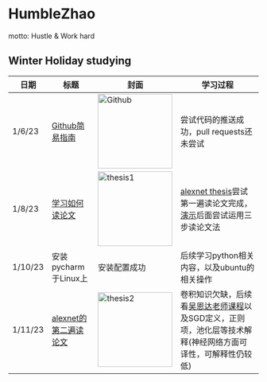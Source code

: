 # HumbleZhao
motto: Hustle &amp; Work hard

## Winter Holiday studying

|日期|标题|封面|学习过程|
|------|------|------|------|
|1/6/23|[Github简易指南](https://orangex4.cool/post/github-tutorials-for-beginner/)|<img src="https://user-images.githubusercontent.com/113875830/210921555-52be50e3-8f1b-4847-83a3-9501066988b6.png" width="150" height=auto alt="Github"/><br/>|尝试代码的推送成功，pull requests还未尝试|
|1/8/23|[学习如何读论文](https://www.bilibili.com/video/BV1H44y1t75x/?vd_source=905b1a936b14f4596f66bae3f952df19)|<img src="https://user-images.githubusercontent.com/113875830/211189284-c3f63934-6cbb-48d7-aa66-53b0fc2e6f1e.png" width="150" height=auto alt="thesis1"/><br/>|[alexnet thesis](https://papers.nips.cc/paper/2012/hash/c399862d3b9d6b76c8436e924a68c45b-Abstract.html)尝试第一遍读论文完成，[演示](https://www.bilibili.com/video/BV1ih411J7Kz/?spm_id_from=333.788&vd_source=905b1a936b14f4596f66bae3f952df19)后面尝试运用三步读论文法|
|1/10/23|安装pycharm于Linux上|安装配置成功|后续学习python相关内容，以及ubuntu的相关操作|
|1/11/23|[alexnet的第二遍读论文](https://www.bilibili.com/video/BV1hq4y157t1/?spm_id_from=333.788&vd_source=905b1a936b14f4596f66bae3f952df19)|<img src="https://user-images.githubusercontent.com/113875830/211567059-cf8b36a5-a6ce-4173-a39f-30e696ed3a88.png" width="150" height=auto alt="thesis2"/><br/>|卷积知识欠缺，后续看[吴恩达老师课程](https://search.bilibili.com/all?vt=47028531&keyword=%E5%90%B4%E6%81%A9%E8%BE%BE&from_source=webtop_search&spm_id_from=333.788&search_source=5)以及SGD定义，正则项，池化层等技术解释(神经网络方面可译性，可解释性仍较低)|


